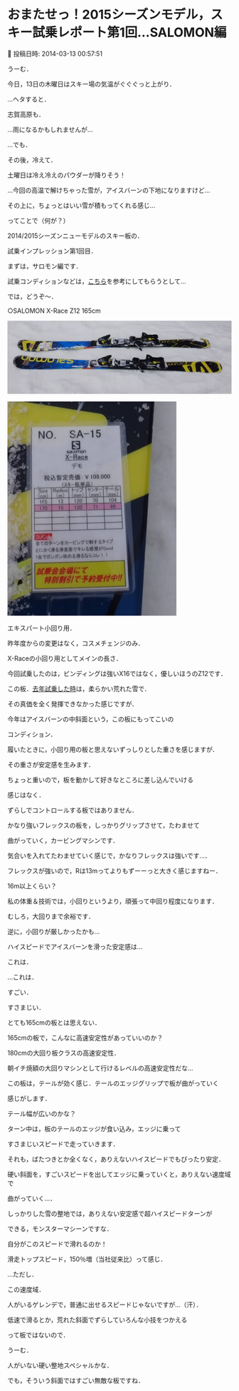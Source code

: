 # おまたせっ！2015シーズンモデル，スキー試乗レポート第1回…SALOMON編

📅 投稿日時: 2014-03-13 00:57:51

うーむ．


今日，13日の木曜日はスキー場の気温がぐぐぐっと上がり．


…ヘタすると．


志賀高原も．


…雨になるかもしれませんが…





…でも．


その後，冷えて．


土曜日は冷え冷えのパウダーが降りそう！


…今回の高温で解けちゃった雪が，アイスバーンの下地になりますけど…


その上に，ちょっとはいい雪が積もってくれる感じ…





ってことで（何が？）


2014/2015シーズンニューモデルのスキー板の．


試乗インプレッション第1回目．


まずは，サロモン編です．


試乗コンディションなどは，[こちら](ea0fd11e235cff467b2900de6709d0b20.md)を参考にしてもらうとして…


では，どうぞ～．


[]()


○SALOMON X-Race Z12 165cm







![fad54c85dc9e88342fb81471d4269e2f.jpg](images/fad54c85dc9e88342fb81471d4269e2f.jpg)









![01b059f58d4b83925704f708f9a55913.jpg](images/01b059f58d4b83925704f708f9a55913.jpg)







エキスパート小回り用．





昨年度からの変更はなく，コスメチェンジのみ．


X-Raceの小回り用としてメインの長さ．


今回試乗したのは，ビンディングは強いX16ではなく，優しいほうのZ12です．


この板．[去年試乗した時](e19d70fc340bd35f15faf68f869cabd07.md)は，柔らかい荒れた雪で．


その真価を全く発揮できなかった感じですが．


今年はアイスバーンの中斜面という，この板にもってこいの


コンディション．





履いたときに，小回り用の板と思えないずっしりとした重さを感じますが．


その重さが安定感を生みます．


ちょっと重いので，板を動かして好きなところに差し込んでいける


感じはなく．


ずらしでコントロールする板ではありません．


かなり強いフレックスの板を，しっかりグリップさせて，たわませて


曲がっていく，カービングマシンです．


気合いを入れてたわませていく感じで，かなりフレックスは強いです…．


フレックスが強いので，Rは13mってよりもずーーっと大きく感じますねー．


16m以上くらい？


私の体重＆技術では，小回りというより，頑張って中回り程度になります．


むしろ，大回りまで余裕です．


逆に，小回りが厳しかったかも…





ハイスピードでアイスバーンを滑った安定感は…


これは．


…これは．


すごい．


すさまじい．


とても165cmの板とは思えない．


165cmの板で，こんなに高速安定性があっていいのか？


180cmの大回り板クラスの高速安定性．


朝イチ焼額の大回りマシンとして行けるレベルの高速安定性だな…





この板は，テールが効く感じ．テールのエッジグリップで板が曲がっていく


感じがします．


テール幅が広いのかな？


ターン中は，板のテールのエッジが食い込み，エッジに乗って


すさまじいスピードで走っていきます．


それも，ばたつきとか全くなく，ありえないハイスピードでもぴったり安定．


硬い斜面を，すごいスピードを出してエッジに乗っていくと，ありえない速度域で


曲がっていく…．





しっかりした雪の整地では，ありえない安定感で超ハイスピードターンが


できる，モンスターマシーンですな．


自分がこのスピードで滑れるのか！


滑走トップスピード，150％増（当社従来比）って感じ．





…ただし．


この速度域．


人がいるゲレンデで，普通に出せるスピードじゃないですが…（汗）．





低速で滑るとか，荒れた斜面でずらしていろんな小技をつかえる


って板ではないので．





うーむ．


人がいない硬い整地スペシャルかな．


でも，そういう斜面ではすごい無敵な板ですね．

